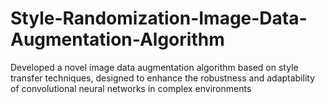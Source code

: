 # Style-Randomization-Image-Data-Augmentation-Algorithm
Developed a novel image data augmentation algorithm based on style transfer techniques, designed to enhance the robustness and adaptability of convolutional neural networks in complex environments
